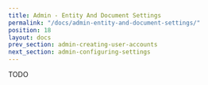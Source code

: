 ```yaml
---
title: Admin - Entity And Document Settings
permalink: "/docs/admin-entity-and-document-settings/"
position: 18
layout: docs
prev_section: admin-creating-user-accounts
next_section: admin-configuring-settings
---
```


TODO
